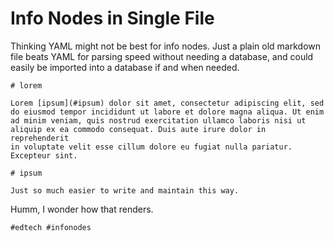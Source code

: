# Info Nodes in Single File

Thinking YAML might not be best for info nodes. Just a plain old
markdown file beats YAML for parsing speed without needing a database,
and could easily be imported into a database if and when needed.


```
# lorem

Lorem [ipsum](#ipsum) dolor sit amet, consectetur adipiscing elit, sed
do eiusmod tempor incididunt ut labore et dolore magna aliqua. Ut enim
ad minim veniam, quis nostrud exercitation ullamco laboris nisi ut
aliquip ex ea commodo consequat. Duis aute irure dolor in reprehenderit
in voluptate velit esse cillum dolore eu fugiat nulla pariatur.
Excepteur sint.

# ipsum

Just so much easier to write and maintain this way.

```

Humm, I wonder how that renders.

    #edtech #infonodes
